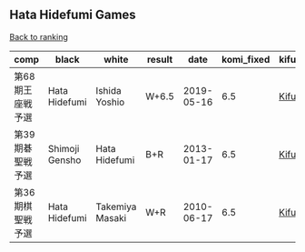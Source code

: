 ## Hata Hidefumi Games

[Back to ranking](../../index.md)




| **comp** | **black** | **white** | **result** | **date** | **komi_fixed** | **kifu** | 
| --- | --- | --- | --- | --- | --- | --- |
| 第68期王座戦予選 | Hata Hidefumi | Ishida Yoshio | W+6.5 | 2019-05-16 | 6.5 | [Kifu](https://kifudepot.net/kifucontents.php?id=CoIUOjPBvBDlyy8MvU5twQ%3D%3D) | 
| 第39期碁聖戦予選 | Shimoji Gensho | Hata Hidefumi | B+R | 2013-01-17 | 6.5 | [Kifu](https://kifudepot.net/kifucontents.php?id=O9hMFUf8YM3xbCavhV%2FVpw%3D%3D) | 
| 第36期棋聖戦予選 | Hata Hidefumi | Takemiya Masaki | W+R | 2010-06-17 | 6.5 | [Kifu](https://kifudepot.net/kifucontents.php?id=ryGFkNHtUgfMbDwVjrIJJg%3D%3D) |





